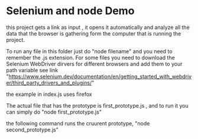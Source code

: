 # Selenium and node Demo

this project gets a link as input , it opens it automatically and analyze all the data that the browser is gathering form the computer that is running the project.

To run any file in this folder just do "node filename" and you need to remember the .js extension.
For some files you need to download the Selenium WebDriver dirvers for different browsers and add them to your path variable
see link "https://www.selenium.dev/documentation/en/getting_started_with_webdriver/third_party_drivers_and_plugins/"

the example in index.js uses firefox

The actual file that has the prototype is first_prototype.js , and to run it you can simply do "node first_prototype.js"

the following command runs the  cruurent prototype, "node second_prototype.js"



